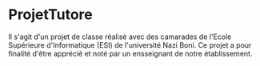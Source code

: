 # ProjetTutore
Il s'agit d'un projet de classe réalisé avec des camarades de l'Ecole Supérieure d'Informatique (ESI) de l'université Nazi Boni. Ce projet a pour finalité d'être apprécié et noté par un ensseignant de notre établissement.
